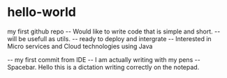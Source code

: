 # hello-world
my first github repo
-- Would like to write code that is simple and short.
-- will be usefull as utils.
-- ready to deploy and intergrate
-- Interested in Micro services and Cloud technologies using Java

-- my first commit from IDE
-- I am actually writing with my pens
-- Spacebar. Hello this is a dictation writing correctly on the notepad.
